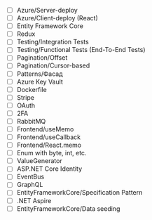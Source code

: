 - [ ] Azure/Server-deploy
- [ ] Azure/Client-deploy (React)
- [ ] Entity Framework Core
- [ ] Redux
- [ ] Testing/Integration Tests
- [ ] Testing/Functional Tests (End-To-End Tests)
- [ ] Pagination/Offset
- [ ] Pagination/Cursor-based
- [ ] Patterns/Фасад
- [ ] Azure Key Vault
- [ ] Dockerfile
- [ ] Stripe
- [ ] OAuth
- [ ] 2FA
- [ ] RabbitMQ
- [ ] Frontend/useMemo
- [ ] Frontend/useCallback
- [ ] Frontend/React.memo
- [ ] Enum with byte, int, etc.
- [ ] ValueGenerator
- [ ] ASP.NET Core Identity
- [ ] EventBus
- [ ] GraphQL
- [ ] EntityFrameworkCore/Specification Pattern
- [ ] .NET Aspire
- [ ] EntityFrameworkCore/Data seeding